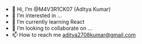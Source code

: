 - 👋 Hi, I’m @M4V3R1CK07 (Aditya Kumar)
- 👀 I’m interested in ...
- 🌱 I’m currently learning React
- 💞️ I’m looking to collaborate on ...
- 📫 How to reach me aditya2708kumar@gmail.com

<!---
M4V3R1CK07/M4V3R1CK07 is a ✨ special ✨ repository because its `README.md` (this file) appears on your GitHub profile.
You can click the Preview link to take a look at your changes.
--->
